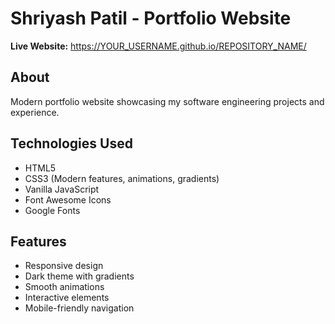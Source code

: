 # Shriyash Patil - Portfolio Website

**Live Website:** https://YOUR_USERNAME.github.io/REPOSITORY_NAME/

## About
Modern portfolio website showcasing my software engineering projects and experience.

## Technologies Used
- HTML5
- CSS3 (Modern features, animations, gradients)
- Vanilla JavaScript
- Font Awesome Icons
- Google Fonts

## Features
- Responsive design
- Dark theme with gradients
- Smooth animations
- Interactive elements
- Mobile-friendly navigation